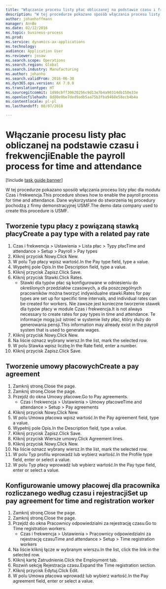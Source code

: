 ```yaml
---
title: "Włączanie procesu listy płac obliczanej na podstawie czasu i frekwencji"
description: "W tej procedurze pokazano sposób włączania procesu listy płac dla modułu Czas i frekwencja."
author: johanhoffmann
manager: AnnBe
ms.date: 02/12/2016
ms.topic: business-process
ms.prod: 
ms.service: dynamics-ax-applications
ms.technology: 
audience: Application User
ms.reviewer: josaw
ms.search.scope: Operations
ms.search.region: Global
ms.search.industry: Manufacturing
ms.author: johanho
ms.search.validFrom: 2016-06-30
ms.dyn365.ops.version: AX 7.0.0
ms.translationtype: HT
ms.sourcegitcommit: 1d98cbff30620256c9d13e7b4a90314db150e33e
ms.openlocfilehash: 8d80e9be7ded9adb5aa75b3fba9468e58ecb4b4a
ms.contentlocale: pl-pl
ms.lasthandoff: 08/07/2018

---
```

# <a name="enable-the-payroll-process-for-time-and-attendance"></a><span data-ttu-id="81af6-103">Włączanie procesu listy płac obliczanej na podstawie czasu i frekwencji</span><span class="sxs-lookup"><span data-stu-id="81af6-103">Enable the payroll process for time and attendance</span></span>

[!include [task guide banner](../../includes/task-guide-banner.md)]

<span data-ttu-id="81af6-104">W tej procedurze pokazano sposób włączania procesu listy płac dla modułu Czas i frekwencja.</span><span class="sxs-lookup"><span data-stu-id="81af6-104">This procedure shows how to enable the payroll process for time and attendance.</span></span> <span data-ttu-id="81af6-105">Dane wykorzystane do stworzenia tej procedury pochodzą z firmy demonstracyjnej USMF.</span><span class="sxs-lookup"><span data-stu-id="81af6-105">The demo data company used to create this procedure is USMF.</span></span>


## <a name="create-a-pay-type-with-a-related-pay-rate"></a><span data-ttu-id="81af6-106">Tworzenie typu płacy z powiązaną stawką płacy</span><span class="sxs-lookup"><span data-stu-id="81af6-106">Create a pay type with a related pay rate</span></span>
1. <span data-ttu-id="81af6-107">Czas i frekwencja > Ustawienia > Lista płac > Typy płac</span><span class="sxs-lookup"><span data-stu-id="81af6-107">Time and attendance > Setup > Payroll > Pay types</span></span>
2. <span data-ttu-id="81af6-108">Kliknij przycisk Nowy.</span><span class="sxs-lookup"><span data-stu-id="81af6-108">Click New.</span></span>
3. <span data-ttu-id="81af6-109">W polu Typ płacy wpisz wartość.</span><span class="sxs-lookup"><span data-stu-id="81af6-109">In the Pay type field, type a value.</span></span>
4. <span data-ttu-id="81af6-110">Wypełnij pole Opis.</span><span class="sxs-lookup"><span data-stu-id="81af6-110">In the Description field, type a value.</span></span>
5. <span data-ttu-id="81af6-111">Kliknij przycisk Zapisz.</span><span class="sxs-lookup"><span data-stu-id="81af6-111">Click Save.</span></span>
6. <span data-ttu-id="81af6-112">Kliknij przycisk Stawki.</span><span class="sxs-lookup"><span data-stu-id="81af6-112">Click Rates.</span></span>
    * <span data-ttu-id="81af6-113">Stawki dla typów płac są konfigurowane w odniesieniu do określonych przedziałów czasowych, a dla poszczególnych pracowników można tworzyć indywidualne stawki.</span><span class="sxs-lookup"><span data-stu-id="81af6-113">Rates for pay types are set up for specific time intervals, and individual rates can be created for workers.</span></span> <span data-ttu-id="81af6-114">Nie zawsze jest konieczne tworzenie stawek dla typów płacy w module Czas i frekwencja.</span><span class="sxs-lookup"><span data-stu-id="81af6-114">It is not always necessary to create rates for pay types in time and attendance.</span></span> <span data-ttu-id="81af6-115">Te informacje mogą już istnieć w systemie listy płac, który służy do generowania pensji.</span><span class="sxs-lookup"><span data-stu-id="81af6-115">This information may already exist in the payroll system that is used to generate wages.</span></span>  
7. <span data-ttu-id="81af6-116">Kliknij przycisk Nowy.</span><span class="sxs-lookup"><span data-stu-id="81af6-116">Click New.</span></span>
8. <span data-ttu-id="81af6-117">Na liście oznacz wybrany wiersz.</span><span class="sxs-lookup"><span data-stu-id="81af6-117">In the list, mark the selected row.</span></span>
9. <span data-ttu-id="81af6-118">W polu Stawka wpisz liczbę.</span><span class="sxs-lookup"><span data-stu-id="81af6-118">In the Rate field, enter a number.</span></span>
10. <span data-ttu-id="81af6-119">Kliknij przycisk Zapisz.</span><span class="sxs-lookup"><span data-stu-id="81af6-119">Click Save.</span></span>

## <a name="create-a-pay-agreement"></a><span data-ttu-id="81af6-120">Tworzenie umowy płacowych</span><span class="sxs-lookup"><span data-stu-id="81af6-120">Create a pay agreement</span></span>
1. <span data-ttu-id="81af6-121">Zamknij stronę.</span><span class="sxs-lookup"><span data-stu-id="81af6-121">Close the page.</span></span>
2. <span data-ttu-id="81af6-122">Zamknij stronę.</span><span class="sxs-lookup"><span data-stu-id="81af6-122">Close the page.</span></span>
3. <span data-ttu-id="81af6-123">Przejdź do okna Umowy płacowe.</span><span class="sxs-lookup"><span data-stu-id="81af6-123">Go to Pay agreements.</span></span>
    * <span data-ttu-id="81af6-124">Czas i frekwencja > Ustawienia > Umowy płacowe</span><span class="sxs-lookup"><span data-stu-id="81af6-124">Time and attendance > Setup > Pay agreements</span></span>  
4. <span data-ttu-id="81af6-125">Kliknij przycisk Nowy.</span><span class="sxs-lookup"><span data-stu-id="81af6-125">Click New.</span></span>
5. <span data-ttu-id="81af6-126">W polu Umowa płacowa wpisz wartość.</span><span class="sxs-lookup"><span data-stu-id="81af6-126">In the Pay agreement field, type a value.</span></span>
6. <span data-ttu-id="81af6-127">Wypełnij pole Opis.</span><span class="sxs-lookup"><span data-stu-id="81af6-127">In the Description field, type a value.</span></span>
7. <span data-ttu-id="81af6-128">Kliknij przycisk Zapisz.</span><span class="sxs-lookup"><span data-stu-id="81af6-128">Click Save.</span></span>
8. <span data-ttu-id="81af6-129">Kliknij przycisk Wiersze umowy.</span><span class="sxs-lookup"><span data-stu-id="81af6-129">Click Agreement lines.</span></span>
9. <span data-ttu-id="81af6-130">Kliknij przycisk Nowy.</span><span class="sxs-lookup"><span data-stu-id="81af6-130">Click New.</span></span>
10. <span data-ttu-id="81af6-131">Na liście oznacz wybrany wiersz.</span><span class="sxs-lookup"><span data-stu-id="81af6-131">In the list, mark the selected row.</span></span>
11. <span data-ttu-id="81af6-132">W polu Typ profilu wprowadź lub wybierz wartość.</span><span class="sxs-lookup"><span data-stu-id="81af6-132">In the Profile type field, enter or select a value.</span></span>
12. <span data-ttu-id="81af6-133">W polu Typ płacy wprowadź lub wybierz wartość.</span><span class="sxs-lookup"><span data-stu-id="81af6-133">In the Pay type field, enter or select a value.</span></span>

## <a name="set-up-pay-agreement-for-time-and-registration-worker"></a><span data-ttu-id="81af6-134">Konfigurowanie umowy płacowej dla pracownika rozliczanego według czasu i rejestracji</span><span class="sxs-lookup"><span data-stu-id="81af6-134">Set up pay agreement for time and registration worker</span></span>
1. <span data-ttu-id="81af6-135">Zamknij stronę.</span><span class="sxs-lookup"><span data-stu-id="81af6-135">Close the page.</span></span>
2. <span data-ttu-id="81af6-136">Zamknij stronę.</span><span class="sxs-lookup"><span data-stu-id="81af6-136">Close the page.</span></span>
3. <span data-ttu-id="81af6-137">Przejdź do okna Pracownicy odpowiedzialni za rejestrację czasu.</span><span class="sxs-lookup"><span data-stu-id="81af6-137">Go to Time registration workers.</span></span>
    * <span data-ttu-id="81af6-138">Czas i frekwencja > Ustawienia > Pracownicy odpowiedzialni za rejestrację czasu</span><span class="sxs-lookup"><span data-stu-id="81af6-138">Time and attendance > Setup > Time registration workers</span></span>  
4. <span data-ttu-id="81af6-139">Na liście kliknij łącze w wybranym wierszu.</span><span class="sxs-lookup"><span data-stu-id="81af6-139">In the list, click the link in the selected row.</span></span>
5. <span data-ttu-id="81af6-140">Kliknij kartę Zatrudnienie.</span><span class="sxs-lookup"><span data-stu-id="81af6-140">Click the Employment tab.</span></span>
6. <span data-ttu-id="81af6-141">Rozwiń sekcję Rejestracja czasu.</span><span class="sxs-lookup"><span data-stu-id="81af6-141">Expand the Time registration section.</span></span>
7. <span data-ttu-id="81af6-142">Kliknij przycisk Edytuj.</span><span class="sxs-lookup"><span data-stu-id="81af6-142">Click Edit.</span></span>
8. <span data-ttu-id="81af6-143">W polu Umowa płacowa wprowadź lub wybierz wartość.</span><span class="sxs-lookup"><span data-stu-id="81af6-143">In the Pay agreement field, enter or select a value.</span></span>

